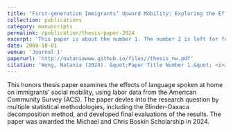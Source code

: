 ```yaml
---
title: "First-generation Immigrants’ Upward Mobility: Exploring the Effects of Language Spoken At Home using Blinder-Oaxaca Decomposition Method"
collection: publications
category: manuscripts
permalink: /publication/thesis-paper-2024
excerpt: 'This paper is about the number 1. The number 2 is left for future work.'
date: 2009-10-01
venue: 'Journal 1'
paperurl: 'http://nataniawww.github.io/files//thesis_nw.pdf'
citation: 'Wong, Natania (2024). &quot;Paper Title Number 1.&quot; <i>Journal 1</i>. 1(1).'
---
```


This honors thesis paper examines the effects of language spoken at home on immigrants’ social mobility, using labor data from the American Community Survey (ACS). The paper devles into the research question by multiple statistical methodologies, including the Blinder-Oaxaca decomposition method, and developed final evaluations of the results. The paper was awarded the Michael and Chris Boskin Scholarship in 2024. 
